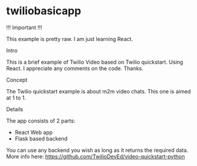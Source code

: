 # twiliobasicapp

!!! Important !!!

This example is pretty raw. I am just learning React.

Intro

This is a brief example of Twilio Video based on Twilio quickstart. Using React.
I appreciate any comments on the code.
Thanks.

Concept

The Twilio quickstart example is about m2m video chats. This one is aimed at 1 to 1.

Details

The app consists of 2 parts:
- React Web app
- Flask based backend

You can use any backend you wish as long as it returns the required data.
More info here: https://github.com/TwilioDevEd/video-quickstart-python
